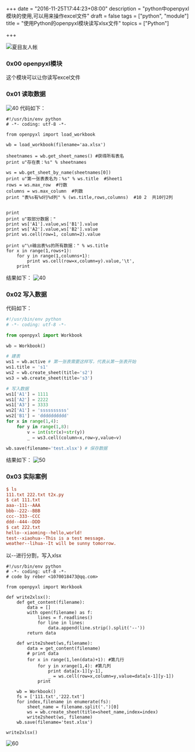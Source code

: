 +++
date = "2016-11-25T17:44:23+08:00"
description = "python中openpyxl模块的使用,可以用来操作excel文件"
draft = false
tags = ["python", "module"]
title = "使用Python的openpyxl模块读写xlsx文件"
topics = ["Python"]

+++

![夏目友人帐](/img/anime/anime001.jpg)

### 0x00 openpyxl模块
这个模块可以让你读写excel文件

### 0x01 读取数据
![40](/img/post/openpyxl_excel.png)
代码如下：
```
#!/usr/bin/env python
# -*- coding: utf-8 -*-

from openpyxl import load_workbook

wb = load_workbook(filename='aa.xlsx')

sheetnames = wb.get_sheet_names() #获得所有表名
print u"存在表：%s" % sheetnames

ws = wb.get_sheet_by_name(sheetnames[0])
print u"第一张表表名为：%s" % ws.title  #Sheet1
rows = ws.max_row  #行数
columns = ws.max_column  #列数
print "表%s有%d行%d列" % (ws.title,rows,columns)  #10 2  共10行2列


print
print u"取部分数据："
print ws['A1'].value,ws['B1'].value  
print ws['A2'].value,ws['B2'].value
print ws.cell(row=1, column=2).value

print u"\n输出表%s的所有数据：" % ws.title
for x in range(1,rows+1):
    for y in range(1,columns+1):
        print ws.cell(row=x,column=y).value,'\t',
    print
```

结果如下：
![40](/img/post/openpyxl_result.png)

### 0x02 写入数据
代码如下：
```python
#!/usr/bin/env python
# -*- coding: utf-8 -*-

from openpyxl import Workbook

wb = Workbook()

# 建表
ws1 = wb.active # 第一张表需要这样写，代表从第一张表开始
ws1.title = 's1'
ws2 = wb.create_sheet(title='s2')
ws3 = wb.create_sheet(title='s3')

# 写入数据
ws1['A1'] = 1111
ws1['A2'] = 2222
ws1['A3'] = 3333
ws2['A1'] = 'ssssssssss'
ws2['B1'] = 'dddddddddd'
for x in range(1,4):
    for y in range(1,8):
        v = int(str(x)+str(y))
        _ = ws3.cell(column=x,row=y,value=v)

wb.save(filename='test.xlsx') # 保存数据
```

结果如下：
![50](/img/post/openpyxl_write.png)

### 0x03 实际案例
```ini
$ ls
111.txt 222.txt t2x.py
$ cat 111.txt
aaa--111--AAA
bbb--222--BBB
ccc--333--CCC
ddd--444--DDD
$ cat 222.txt
hello--xiaoming--hello,world!
test--xiaohua--This is a test message.
weather--lihua--It will be sunny tomorrow.
```
以-\-进行分割，写入xlsx
```
#!/usr/bin/env python
# -*- coding: utf-8 -*-
# code by reber <1070018473@qq.com>

from openpyxl import Workbook

def write2xlsx():
    def get_content(filename):
        data = []
        with open(filename) as f:
            lines = f.readlines()
            for line in lines:
                data.append(line.strip().split('--'))
        return data

    def write2sheet(ws,filename):
        data = get_content(filename)
        # print data
        for x in range(1,len(data)+1): #第几行
            for y in xrange(1,4): #第几列
                print data[x-1][y-1],
                _ = ws.cell(row=x,column=y,value=data[x-1][y-1])
            print

    wb = Workbook()
    fs = ['111.txt','222.txt']
    for index,filename in enumerate(fs):
        sheet_name = filename.split('.')[0]
        ws = wb.create_sheet(title=sheet_name,index=index)
        write2sheet(ws, filename)
    wb.save(filename='test.xlsx')

write2xlsx()
```
![60](/img/post/20190116-123847.png)